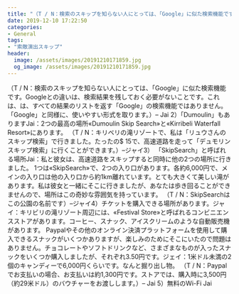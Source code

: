 ```yaml
---
title: "（T / N：検索のスキップを知らない人にとっては、「Google」に似た検索機能です。"
date: 2019-12-10 17:22:50
categories:
- General
tags:
- "索敵演出スキップ"
header:
  image: /assets/images/20191210171859.jpg
  og_image: /assets/images/20191210171859.jpg
---
```


（T / N：検索のスキップを知らない人にとっては、「Google」に似た検索機能です。Googleとの違いは、検索結果を残しておく必要がないことです。これは、は、すべての結果のリストを返す「Google」の検索機能ではありません。「Google」と同様に、使いやすい形式を取ります。）– Jai 2）「Dumoulin」もありますJai：2つの最高の場所«Dumoulin Skip Search»と«Kirribeli Waterfall Resort»にあります。 （T / N：キリベリの滝リゾートで、私は「リュウさんのスキップ検索」で行きました。たったの$ 15で、高速道路を走って「デュモリンスキップ検索」に行くことができます。）–ジャイ3） 「SkipSearch」と呼ばれる場所Jai：私と彼女は、高速道路をスキップすると同時に他の2つの場所に行きました。 1つは«SkipSearch»で、2つの入り口があります。各約6,000円で、メインの入り口は他の入り口から約1km離れています。とても大きくて美しい滝があります。私は彼女と一緒にそこに行きましたが、あなたは歩き回ることができませんので、場所はこの奇妙な雰囲気を持っています。 （T / N：SkipSearchはこの公園の名前です）–ジャイ4）チケットを購入できる場所があります。ジャイ：キリビリの滝リゾート周辺には、«Festival Store»と呼ばれるコンビニエンスストアがあります。コーヒー、スナック、アイスクリームのような自動販売機があります。 Paypalやその他のオンライン決済プラットフォームを使用して購入できるスナックがいくつかありますが、楽しみのためにそこにいたので問題はありません。チョコレートやソフトドリンクなど、さまざまなものが入ったスナックをいくつか購入しましたが、それぞれ3.50円です。ジェイ：1米ドル未満の2個のキャンディーで6,000円くらいです。なんと掘り出し物。 （T / N：Paypalでお支払いの場合、お支払いは約1,300円です。ストアでは、購入時に3,500円（約29米ドル）のバウチャーをお渡しします。）– Jai 5）無料のWi-Fi Jai
